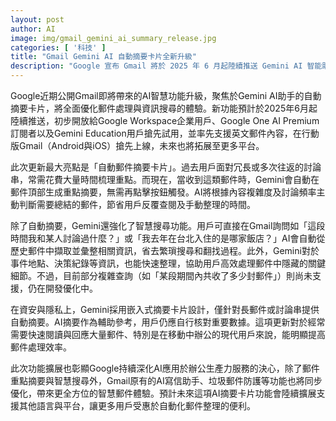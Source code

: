 ```yaml
---
layout: post
author: AI
image: img/gmail_gemini_ai_summary_release.jpg
categories: [ '科技' ]
title: "Gmail Gemini AI 自動摘要卡片全新升級"
description: "Google 宣布 Gmail 將於 2025 年 6 月起陸續推送 Gemini AI 智能助手自動摘要卡片，主打在長郵件或多次討論串中自動生成重點摘要，無需手動操作。新功能優先開放給 Workspace 企業用戶、Google One AI Premium 訂閱者及 Gemini Education 用戶，支援英文內容並於行動裝置搶先上線，同步強化智慧搜尋體驗。Gemini 能協助用戶高效整理事件地點、決策紀錄等資訊，明顯提升郵件處理效率。未來預計擴展至更多語言與平台。"
---
```

Google近期公開Gmail即將帶來的AI智慧功能升級，聚焦於Gemini AI助手的自動摘要卡片，將全面優化郵件處理與資訊搜尋的體驗。新功能預計於2025年6月起陸續推送，初步開放給Google Workspace企業用戶、Google One AI Premium訂閱者以及Gemini Education用戶搶先試用，並率先支援英文郵件內容，在行動版Gmail（Android與iOS）搶先上線，未來也將拓展至更多平台。

此次更新最大亮點是「自動郵件摘要卡片」。過去用戶面對冗長或多次往返的討論串，常需花費大量時間梳理重點。而現在，當收到這類郵件時，Gemini會自動在郵件頂部生成重點摘要，無需再點擊按鈕觸發。AI將根據內容複雜度及討論頻率主動判斷需要總結的郵件，節省用戶反覆查閱及手動整理的時間。

除了自動摘要，Gemini還強化了智慧搜尋功能。用戶可直接在Gmail詢問如「這段時間我和某人討論過什麼？」或「我去年在台北入住的是哪家飯店？」AI會自動從歷史郵件中擷取並彙整相關資訊，省去繁瑣搜尋和翻找過程。此外，Gemini對於事件地點、決策紀錄等資訊，也能快速整理，協助用戶高效處理郵件中隱藏的關鍵細節。不過，目前部分複雜查詢（如「某段期間內共收了多少封郵件」）則尚未支援，仍在開發優化中。

在資安與隱私上，Gemini採用嵌入式摘要卡片設計，僅針對長郵件或討論串提供自動摘要。AI摘要作為輔助參考，用戶仍應自行核對重要數據。這項更新對於經常需要快速閱讀與回應大量郵件、特別是在移動中辦公的現代用戶來說，能明顯提高郵件處理效率。

此次功能擴展也彰顯Google持續深化AI應用於辦公生產力服務的決心，除了郵件重點摘要與智慧搜尋外，Gmail原有的AI寫信助手、垃圾郵件防護等功能也將同步優化，帶來更全方位的智慧郵件體驗。預計未來這項AI摘要卡片功能會陸續擴展支援其他語言與平台，讓更多用戶受惠於自動化郵件整理的便利。